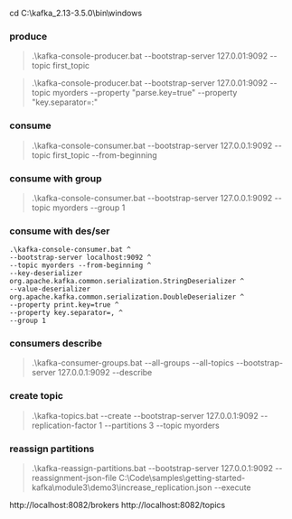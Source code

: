cd C:\kafka_2.13-3.5.0\bin\windows

### produce
> .\kafka-console-producer.bat --bootstrap-server 127.0.01:9092 --topic first_topic

> .\kafka-console-producer.bat --bootstrap-server 127.0.01:9092 --topic myorders --property "parse.key=true" --property "key.separator=:"

### consume
> .\kafka-console-consumer.bat --bootstrap-server 127.0.0.1:9092 --topic first_topic --from-beginning

### consume with group
> .\kafka-console-consumer.bat --bootstrap-server 127.0.0.1:9092 --topic myorders --group 1

### consume with des/ser
```
.\kafka-console-consumer.bat ^
--bootstrap-server localhost:9092 ^
--topic myorders --from-beginning ^
--key-deserializer org.apache.kafka.common.serialization.StringDeserializer ^
--value-deserializer org.apache.kafka.common.serialization.DoubleDeserializer ^
--property print.key=true ^
--property key.separator=, ^
--group 1
```

### consumers describe
> .\kafka-consumer-groups.bat --all-groups --all-topics --bootstrap-server 127.0.0.1:9092 --describe

### create topic
> .\kafka-topics.bat --create --bootstrap-server 127.0.0.1:9092 --replication-factor 1 --partitions 3 --topic myorders

### reassign partitions
> .\kafka-reassign-partitions.bat --bootstrap-server 127.0.0.1:9092 --reassignment-json-file  C:\Code\samples\getting-started-kafka\module3\demo3\increase_replication.json --execute

http://localhost:8082/brokers
http://localhost:8082/topics
